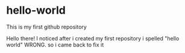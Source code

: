 # hello-world
This is my first github repository

Hello there!
I noticed after i created my first repository i spelled "hello world" WRONG. 
so i came back to fix it
